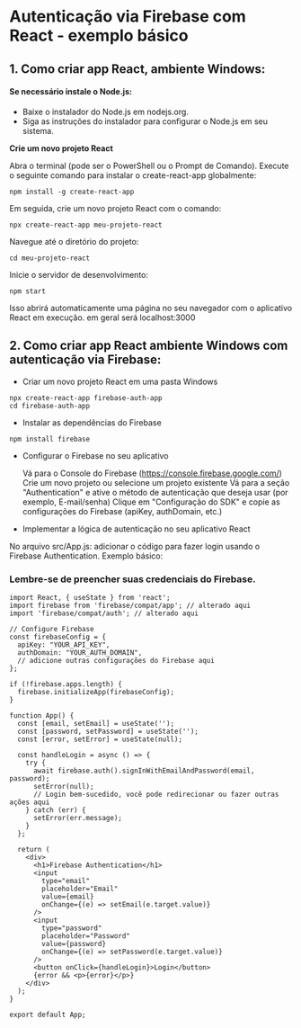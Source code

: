 # Autenticação via Firebase com React - exemplo básico

## 1. Como criar app React, ambiente Windows:

#### Se necessário instale o Node.js:

- Baixe o instalador do Node.js em nodejs.org.
- Siga as instruções do instalador para configurar o Node.js em seu sistema.

**Crie um novo projeto React** 

Abra o terminal (pode ser o PowerShell ou o Prompt de Comando).
Execute o seguinte comando para instalar o create-react-app globalmente:

```
npm install -g create-react-app
```

Em seguida, crie um novo projeto React com o comando:

```
npx create-react-app meu-projeto-react
```

Navegue até o diretório do projeto:

```
cd meu-projeto-react
```

Inicie o servidor de desenvolvimento:

```
npm start
```

Isso abrirá automaticamente uma página no seu navegador com o aplicativo React em execução.
em geral será localhost:3000 

## 2. Como criar app React ambiente Windows com autenticação via Firebase:

- Criar um novo projeto React em uma pasta Windows
  
```
npx create-react-app firebase-auth-app
cd firebase-auth-app
```

- Instalar as dependências do Firebase
```
npm install firebase
```

- Configurar o Firebase no seu aplicativo

    Vá para o Console do Firebase (https://console.firebase.google.com/)
    Crie um novo projeto ou selecione um projeto existente
    Vá para a seção "Authentication" e ative o método de autenticação que deseja usar (por exemplo, E-mail/senha)
    Clique em "Configuração do SDK" e copie as configurações do Firebase (apiKey, authDomain, etc.)

- Implementar a lógica de autenticação no seu aplicativo React

No arquivo src/App.js: adicionar o código para fazer login usando o Firebase Authentication. 
Exemplo básico:

### Lembre-se de preencher suas credenciais do Firebase.

```
import React, { useState } from 'react';
import firebase from 'firebase/compat/app'; // alterado aqui
import 'firebase/compat/auth'; // alterado aqui

// Configure Firebase
const firebaseConfig = {
  apiKey: "YOUR_API_KEY",
  authDomain: "YOUR_AUTH_DOMAIN",
  // adicione outras configurações do Firebase aqui
};

if (!firebase.apps.length) {
  firebase.initializeApp(firebaseConfig);
}

function App() {
  const [email, setEmail] = useState('');
  const [password, setPassword] = useState('');
  const [error, setError] = useState(null);

  const handleLogin = async () => {
    try {
      await firebase.auth().signInWithEmailAndPassword(email, password);
      setError(null);
      // Login bem-sucedido, você pode redirecionar ou fazer outras ações aqui
    } catch (err) {
      setError(err.message);
    }
  };

  return (
    <div>
      <h1>Firebase Authentication</h1>
      <input
        type="email"
        placeholder="Email"
        value={email}
        onChange={(e) => setEmail(e.target.value)}
      />
      <input
        type="password"
        placeholder="Password"
        value={password}
        onChange={(e) => setPassword(e.target.value)}
      />
      <button onClick={handleLogin}>Login</button>
      {error && <p>{error}</p>}
    </div>
  );
}

export default App;

```


